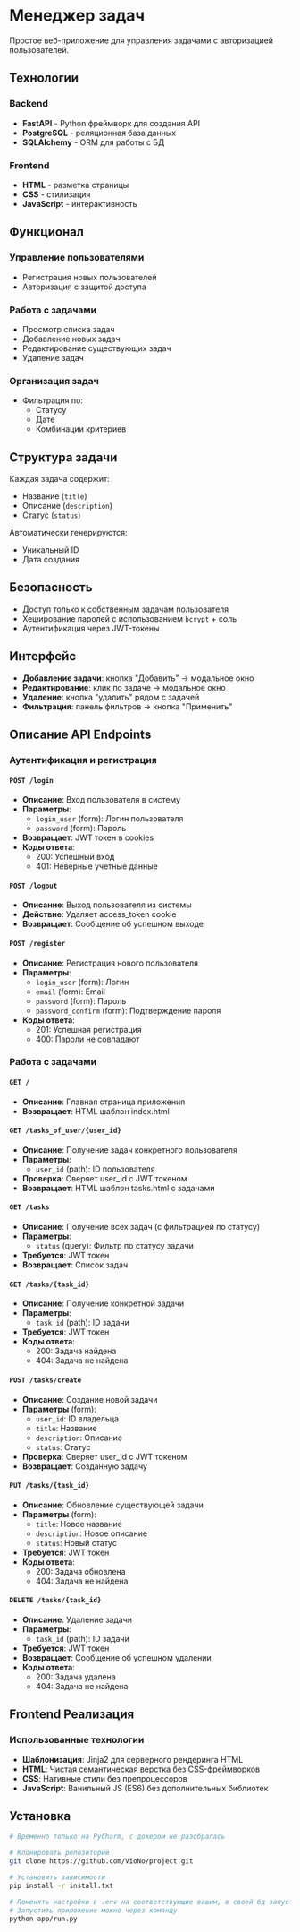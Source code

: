 # Менеджер задач

Простое веб-приложение для управления задачами с авторизацией пользователей.

## Технологии

### Backend
- **FastAPI** - Python фреймворк для создания API
- **PostgreSQL** - реляционная база данных
- **SQLAlchemy** - ORM для работы с БД

### Frontend
- **HTML** - разметка страницы
- **CSS** - стилизация
- **JavaScript** - интерактивность

## Функционал

### Управление пользователями
- Регистрация новых пользователей
- Авторизация с защитой доступа

### Работа с задачами
- Просмотр списка задач
- Добавление новых задач
- Редактирование существующих задач
- Удаление задач

### Организация задач
- Фильтрация по:
  - Статусу
  - Дате
  - Комбинации критериев

## Структура задачи
Каждая задача содержит:
- Название (`title`)
- Описание (`description`)
- Статус (`status`)

Автоматически генерируются:
- Уникальный ID
- Дата создания

## Безопасность
- Доступ только к собственным задачам пользователя
- Хеширование паролей с использованием `bcrypt` + соль
- Аутентификация через JWT-токены

## Интерфейс
- **Добавление задачи**: кнопка "Добавить" → модальное окно
- **Редактирование**: клик по задаче → модальное окно
- **Удаление**: кнопка "удалить" рядом с задачей
- **Фильтрация**: панель фильтров → кнопка "Применить"

## Описание API Endpoints

### Аутентификация и регистрация

#### `POST /login`
- **Описание**: Вход пользователя в систему
- **Параметры**:
  - `login_user` (form): Логин пользователя
  - `password` (form): Пароль
- **Возвращает**: JWT токен в cookies
- **Коды ответа**:
  - 200: Успешный вход
  - 401: Неверные учетные данные

#### `POST /logout`
- **Описание**: Выход пользователя из системы
- **Действие**: Удаляет access_token cookie
- **Возвращает**: Сообщение об успешном выходе

#### `POST /register`
- **Описание**: Регистрация нового пользователя
- **Параметры**:
  - `login_user` (form): Логин
  - `email` (form): Email
  - `password` (form): Пароль
  - `password_confirm` (form): Подтверждение пароля
- **Коды ответа**:
  - 201: Успешная регистрация
  - 400: Пароли не совпадают

### Работа с задачами

#### `GET /`
- **Описание**: Главная страница приложения
- **Возвращает**: HTML шаблон index.html

#### `GET /tasks_of_user/{user_id}`
- **Описание**: Получение задач конкретного пользователя
- **Параметры**:
  - `user_id` (path): ID пользователя
- **Проверка**: Сверяет user_id с JWT токеном
- **Возвращает**: HTML шаблон tasks.html с задачами

#### `GET /tasks`
- **Описание**: Получение всех задач (с фильтрацией по статусу)
- **Параметры**:
  - `status` (query): Фильтр по статусу задачи
- **Требуется**: JWT токен
- **Возвращает**: Список задач

#### `GET /tasks/{task_id}`
- **Описание**: Получение конкретной задачи
- **Параметры**:
  - `task_id` (path): ID задачи
- **Требуется**: JWT токен
- **Коды ответа**:
  - 200: Задача найдена
  - 404: Задача не найдена

#### `POST /tasks/create`
- **Описание**: Создание новой задачи
- **Параметры** (form):
  - `user_id`: ID владельца
  - `title`: Название
  - `description`: Описание
  - `status`: Статус
- **Проверка**: Сверяет user_id с JWT токеном
- **Возвращает**: Созданную задачу

#### `PUT /tasks/{task_id}`
- **Описание**: Обновление существующей задачи
- **Параметры** (form):
  - `title`: Новое название
  - `description`: Новое описание
  - `status`: Новый статус
- **Требуется**: JWT токен
- **Коды ответа**:
  - 200: Задача обновлена
  - 404: Задача не найдена

#### `DELETE /tasks/{task_id}`
- **Описание**: Удаление задачи
- **Параметры**:
  - `task_id` (path): ID задачи
- **Требуется**: JWT токен
- **Возвращает**: Сообщение об успешном удалении
- **Коды ответа**:
  - 200: Задача удалена
  - 404: Задача не найдена

## Frontend Реализация

### Использованные технологии
- **Шаблонизация**: Jinja2 для серверного рендеринга HTML
- **HTML**: Чистая семантическая верстка без CSS-фреймворков
- **CSS**: Нативные стили без препроцессоров
- **JavaScript**: Ванильный JS (ES6) без дополнительных библиотек

## Установка 
```bash
# Временно только на PyCharm, с докером не разобралась 

# Клонировать репозиторий
git clone https://github.com/VioNo/project.git

# Установить зависимости
pip install -r install.txt

# Поменять настройки в .env на соответствующие вашим, в своей бд запустить скрипт  
# Запустить приложение можно через команду 
python app/run.py
